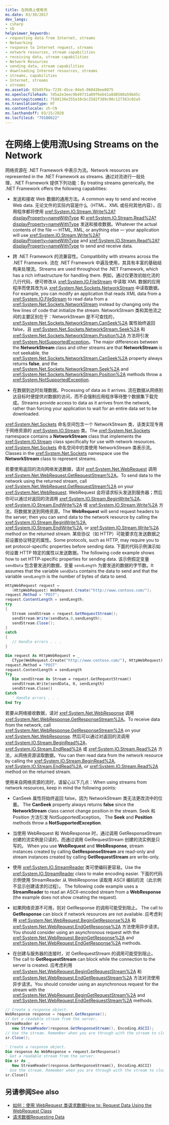 ```yaml
---
title: 在网络上使用流
ms.date: 03/30/2017
dev_langs:
- csharp
- vb
helpviewer_keywords:
- requesting data from Internet, streams
- Networking
- response to Internet request, streams
- network resources, stream capabilities
- receiving data, stream capabilities
- Network Resources
- sending data, stream capabilities
- downloading Internet resources, streams
- streams, capabilities
- Internet, streams
- streams
ms.assetid: 02b05fba-7235-45ce-94e5-060436ee0875
ms.openlocfilehash: 7d5a2e3eec9b49731a09f6eb41a8d8500a59b45c
ms.sourcegitcommit: 7588136e355e10cbc2582f389c90c127363c02a5
ms.translationtype: HT
ms.contentlocale: zh-CN
ms.lasthandoff: 03/15/2020
ms.locfileid: "79180622"
---
```

# <a name="using-streams-on-the-network"></a><span data-ttu-id="c8c2c-102">在网络上使用流</span><span class="sxs-lookup"><span data-stu-id="c8c2c-102">Using Streams on the Network</span></span>
<span data-ttu-id="c8c2c-103">网络资源在 .NET Framework 中表示为流。</span><span class="sxs-lookup"><span data-stu-id="c8c2c-103">Network resources are represented in the .NET Framework as streams.</span></span> <span data-ttu-id="c8c2c-104">通过对流进行一般处理，.NET Framework 提供下列功能：</span><span class="sxs-lookup"><span data-stu-id="c8c2c-104">By treating streams generically, the .NET Framework offers the following capabilities:</span></span>  
  
- <span data-ttu-id="c8c2c-105">发送和接收 Web 数据的通用方法。</span><span class="sxs-lookup"><span data-stu-id="c8c2c-105">A common way to send and receive Web data.</span></span> <span data-ttu-id="c8c2c-106">无论文件的实际内容是什么（HTML、XML 或任何其他内容），应用程序都将使用 <xref:System.IO.Stream.Write%2A?displayProperty=nameWithType> 和 <xref:System.IO.Stream.Read%2A?displayProperty=nameWithType> 发送和接收数据。</span><span class="sxs-lookup"><span data-stu-id="c8c2c-106">Whatever the actual contents of the file — HTML, XML, or anything else — your application will use <xref:System.IO.Stream.Write%2A?displayProperty=nameWithType> and <xref:System.IO.Stream.Read%2A?displayProperty=nameWithType> to send and receive data.</span></span>  
  
- <span data-ttu-id="c8c2c-107">跨 .NET Framework 的流兼容性。</span><span class="sxs-lookup"><span data-stu-id="c8c2c-107">Compatibility with streams across the .NET Framework.</span></span> <span data-ttu-id="c8c2c-108">流在 .NET Framework 中遍及使用，其具有丰富的基础结构来处理流。</span><span class="sxs-lookup"><span data-stu-id="c8c2c-108">Streams are used throughout the .NET Framework, which has a rich infrastructure for handling them.</span></span> <span data-ttu-id="c8c2c-109">例如，通过仅更改初始化流的几行代码，便可修改从 <xref:System.IO.FileStream> 中读取 XML 数据的应用程序而使其改为从 <xref:System.Net.Sockets.NetworkStream> 中读取数据。</span><span class="sxs-lookup"><span data-stu-id="c8c2c-109">For example, you can modify an application that reads XML data from a <xref:System.IO.FileStream> to read data from a <xref:System.Net.Sockets.NetworkStream> instead by changing only the few lines of code that initialize the stream.</span></span> <span data-ttu-id="c8c2c-110">NetworkStream 类和其他流之间的主要区别在于：NetworkStream 是不可查找的，<xref:System.Net.Sockets.NetworkStream.CanSeek%2A> 属性始终返回 false，且 <xref:System.Net.Sockets.NetworkStream.Seek%2A> 和 <xref:System.Net.Sockets.NetworkStream.Position%2A> 方法将引发 <xref:System.NotSupportedException>。</span><span class="sxs-lookup"><span data-stu-id="c8c2c-110">The major differences between the **NetworkStream** class and other streams are that **NetworkStream** is not seekable, the <xref:System.Net.Sockets.NetworkStream.CanSeek%2A> property always returns **false**, and the <xref:System.Net.Sockets.NetworkStream.Seek%2A> and <xref:System.Net.Sockets.NetworkStream.Position%2A> methods throw a <xref:System.NotSupportedException>.</span></span>  
  
- <span data-ttu-id="c8c2c-111">在数据到达时处理数据。</span><span class="sxs-lookup"><span data-stu-id="c8c2c-111">Processing of data as it arrives.</span></span> <span data-ttu-id="c8c2c-112">流在数据从网络到达目标时便提供对数据的访问，而不会强制应用程序等待整个数据集下载完成。</span><span class="sxs-lookup"><span data-stu-id="c8c2c-112">Streams provide access to data as it arrives from the network, rather than forcing your application to wait for an entire data set to be downloaded.</span></span>  
  
 <span data-ttu-id="c8c2c-113"><xref:System.Net.Sockets> 命名空间包含一个 NetworkStream 类，该类实现专用于网络资源的 <xref:System.IO.Stream> 类。</span><span class="sxs-lookup"><span data-stu-id="c8c2c-113">The <xref:System.Net.Sockets> namespace contains a **NetworkStream** class that implements the <xref:System.IO.Stream> class specifically for use with network resources.</span></span> <span data-ttu-id="c8c2c-114"><xref:System.Net.Sockets> 命名空间中的类使用 NetworkStream 类表示流。 </span><span class="sxs-lookup"><span data-stu-id="c8c2c-114">Classes in the <xref:System.Net.Sockets> namespace use the **NetworkStream** class to represent streams.</span></span>  
  
 <span data-ttu-id="c8c2c-115">若要使用返回的流向网络发送数据，请对 <xref:System.Net.WebRequest> 调用 <xref:System.Net.WebRequest.GetRequestStream%2A>。</span><span class="sxs-lookup"><span data-stu-id="c8c2c-115">To send data to the network using the returned stream, call <xref:System.Net.WebRequest.GetRequestStream%2A> on your <xref:System.Net.WebRequest>.</span></span> <span data-ttu-id="c8c2c-116">WebRequest 会将请求标头发送到服务器；然后你可以通过对返回的流调用 <xref:System.IO.Stream.BeginWrite%2A>、<xref:System.IO.Stream.EndWrite%2A> 或 <xref:System.IO.Stream.Write%2A> 方法，将数据发送到网络资源。</span><span class="sxs-lookup"><span data-stu-id="c8c2c-116">The **WebRequest** will send request headers to the server; then you can send data to the network resource by calling the <xref:System.IO.Stream.BeginWrite%2A>, <xref:System.IO.Stream.EndWrite%2A>, or <xref:System.IO.Stream.Write%2A> method on the returned stream.</span></span> <span data-ttu-id="c8c2c-117">某些协议（如 HTTP）可能要求在发送数据之前设置协议特定的属性。</span><span class="sxs-lookup"><span data-stu-id="c8c2c-117">Some protocols, such as HTTP, may require you to set protocol-specific properties before sending data.</span></span> <span data-ttu-id="c8c2c-118">下面的代码示例演示如何设置 HTTP 特定的属性以发送数据。</span><span class="sxs-lookup"><span data-stu-id="c8c2c-118">The following code example shows how to set HTTP-specific properties for sending data.</span></span> <span data-ttu-id="c8c2c-119">该示例假定变量 `sendData` 包含要发送的数据，变量 `sendLength` 为要发送的数据的字节数。</span><span class="sxs-lookup"><span data-stu-id="c8c2c-119">It assumes that the variable `sendData` contains the data to send and that the variable `sendLength` is the number of bytes of data to send.</span></span>  
  
```csharp  
HttpWebRequest request =
   (HttpWebRequest) WebRequest.Create("http://www.contoso.com/");  
request.Method = "POST";  
request.ContentLength = sendLength;  
try  
{  
   Stream sendStream = request.GetRequestStream();  
   sendStream.Write(sendData,0,sendLength);  
   sendStream.Close();  
}  
catch  
{  
   // Handle errors . . .  
}  
```  
  
```vb  
Dim request As HttpWebRequest = _  
   CType(WebRequest.Create("http://www.contoso.com/"), HttpWebRequest)  
request.Method = "POST"  
request.ContentLength = sendLength  
Try  
   Dim sendStream As Stream = request.GetRequestStream()  
   sendStream.Write(sendData, 0, sendLength)  
   sendStream.Close()  
Catch  
   ' Handle errors . . .  
End Try  
```  
  
 <span data-ttu-id="c8c2c-120">若要从网络接收数据，请对 <xref:System.Net.WebResponse> 调用 <xref:System.Net.WebResponse.GetResponseStream%2A>。</span><span class="sxs-lookup"><span data-stu-id="c8c2c-120">To receive data from the network, call <xref:System.Net.WebResponse.GetResponseStream%2A> on your <xref:System.Net.WebResponse>.</span></span> <span data-ttu-id="c8c2c-121">然后可以通过对返回的流调用 <xref:System.IO.Stream.BeginRead%2A>、<xref:System.IO.Stream.EndRead%2A> 或 <xref:System.IO.Stream.Read%2A> 方法，从网络资源读取数据。</span><span class="sxs-lookup"><span data-stu-id="c8c2c-121">You can then read data from the network resource by calling the <xref:System.IO.Stream.BeginRead%2A>, <xref:System.IO.Stream.EndRead%2A>, or <xref:System.IO.Stream.Read%2A> method on the returned stream.</span></span>  
  
 <span data-ttu-id="c8c2c-122">使用来自网络资源的流时，请留心以下几点：</span><span class="sxs-lookup"><span data-stu-id="c8c2c-122">When using streams from network resources, keep in mind the following points:</span></span>  
  
- <span data-ttu-id="c8c2c-123">CanSeek 属性将始终返回 false，因为 NetworkStream 类无法更改流中的位置。   </span><span class="sxs-lookup"><span data-stu-id="c8c2c-123">The **CanSeek** property always returns **false** since the **NetworkStream** class cannot change position in the stream.</span></span> <span data-ttu-id="c8c2c-124">Seek 和 Position 方法引发 NotSupportedException。   </span><span class="sxs-lookup"><span data-stu-id="c8c2c-124">The **Seek** and **Position** methods throw a **NotSupportedException**.</span></span>  
  
- <span data-ttu-id="c8c2c-125">当使用 WebRequest 和 WebResponse 时，通过调用 GetResponseStream 创建的流实例是只读的，而通过调用 GetRequestStream 创建的流实例是只写的。    </span><span class="sxs-lookup"><span data-stu-id="c8c2c-125">When you use **WebRequest** and **WebResponse**, stream instances created by calling **GetResponseStream** are read-only and stream instances created by calling **GetRequestStream** are write-only.</span></span>  
  
- <span data-ttu-id="c8c2c-126">使用 <xref:System.IO.StreamReader> 类可使编码更容易。</span><span class="sxs-lookup"><span data-stu-id="c8c2c-126">Use the <xref:System.IO.StreamReader> class to make encoding easier.</span></span> <span data-ttu-id="c8c2c-127">下面的代码示例使用 StreamReader 从 WebResponse 读取用 ASCII 编码的流（此示例不显示创建请求的过程）。  </span><span class="sxs-lookup"><span data-stu-id="c8c2c-127">The following code example uses a **StreamReader** to read an ASCII-encoded stream from a **WebResponse** (the example does not show creating the request).</span></span>  
  
- <span data-ttu-id="c8c2c-128">如果网络资源不可用，则对 GetResponse 的调用可能受到阻止。 </span><span class="sxs-lookup"><span data-stu-id="c8c2c-128">The call to **GetResponse** can block if network resources are not available.</span></span> <span data-ttu-id="c8c2c-129">应考虑利用 <xref:System.Net.WebRequest.BeginGetResponse%2A> 和 <xref:System.Net.WebRequest.EndGetResponse%2A> 方法使用异步请求。</span><span class="sxs-lookup"><span data-stu-id="c8c2c-129">You should consider using an asynchronous request with the <xref:System.Net.WebRequest.BeginGetResponse%2A> and <xref:System.Net.WebRequest.EndGetResponse%2A> methods.</span></span>  
  
- <span data-ttu-id="c8c2c-130">在创建与服务器的连接时，对 GetRequestStream 的调用可能受到阻止。 </span><span class="sxs-lookup"><span data-stu-id="c8c2c-130">The call to **GetRequestStream** can block while the connection to the server is created.</span></span> <span data-ttu-id="c8c2c-131">应考虑利用 <xref:System.Net.WebRequest.BeginGetRequestStream%2A> 和 <xref:System.Net.WebRequest.EndGetRequestStream%2A> 方法对流使用异步请求。</span><span class="sxs-lookup"><span data-stu-id="c8c2c-131">You should consider using an asynchronous request for the stream with the <xref:System.Net.WebRequest.BeginGetRequestStream%2A> and <xref:System.Net.WebRequest.EndGetRequestStream%2A> methods.</span></span>  
  
```csharp  
// Create a response object.  
WebResponse response = request.GetResponse();  
// Get a readable stream from the server.  
StreamReader sr =
   new StreamReader(response.GetResponseStream(), Encoding.ASCII);  
// Use the stream. Remember when you are through with the stream to close it.  
sr.Close();  
```  
  
```vb  
' Create a response object.  
Dim response As WebResponse = request.GetResponse()  
' Get a readable stream from the server.  
Dim sr As _
   New StreamReader(response.GetResponseStream(), Encoding.ASCII)  
' Use the stream. Remember when you are through with the stream to close it.  
sr.Close()  
```  
  
## <a name="see-also"></a><span data-ttu-id="c8c2c-132">另请参阅</span><span class="sxs-lookup"><span data-stu-id="c8c2c-132">See also</span></span>

- [<span data-ttu-id="c8c2c-133">如何：使用 WebRequest 类请求数据</span><span class="sxs-lookup"><span data-stu-id="c8c2c-133">How to: Request Data Using the WebRequest Class</span></span>](how-to-request-data-using-the-webrequest-class.md)
- [<span data-ttu-id="c8c2c-134">请求数据</span><span class="sxs-lookup"><span data-stu-id="c8c2c-134">Requesting Data</span></span>](requesting-data.md)
